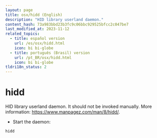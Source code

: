 ```yaml
---
layout: page
title: osx/hidd (English)
description: "HID library userland daemon."
content_hash: 73a983bbd23b3fc9c06bbc929525bfcc2c047be7
last_modified_at: 2023-11-12
related_topics:
  - title: español version
    url: /es/osx/hidd.html
    icon: bi bi-globe
  - title: português (Brasil) version
    url: /pt_BR/osx/hidd.html
    icon: bi bi-globe
tldri18n_status: 2
---
```

# hidd

HID library userland daemon.
It should not be invoked manually.
More information: <https://www.manpagez.com/man/8/hidd/>.

- Start the daemon:

`hidd`
